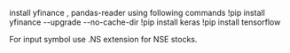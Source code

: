 install yfinance , pandas-reader using following commands
!pip install yfinance --upgrade --no-cache-dir
!pip install keras
!pip install tensorflow

For input symbol use .NS extension for NSE stocks.
